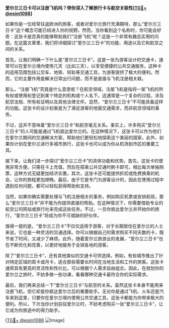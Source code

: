 **爱尔兰三日卡可以注册飞机吗？带你深入了解旅行卡与航空关联性[[TG💪+ @esim1088](https://t.me/s/esim1088)]**

如果你是一位经常往返欧洲的旅客，或者对爱尔兰旅行充满期待，那么“爱尔兰三日卡”这个概念可能已经进入你的视野。然而，当你看到这个名称时，你可能会好奇：这张卡是否真的能够帮助我们“注册飞机”呢？这是一个非常有趣且实用的问题。在这篇文章里，我们将详细探讨“爱尔兰三日卡”的功能、用途以及它和航空之间的关系。

首先，让我们明确一下什么是“爱尔兰三日卡”。这是一张为游客设计的交通卡，通常可以在爱尔兰境内使用几天（比如三天），以享受便捷的公共交通服务。这种卡的适用范围包括公交车、地铁、轻轨等交通工具，为游客提供了极大的便利。然而，它的主要作用是解决日常出行问题，而不是直接与飞机注册相关联。

那么，“注册飞机”究竟是什么意思呢？在航空领域，注册飞机是指将一架飞机的所有权或使用权登记到某个特定的机构或个人名下。这通常是一个复杂的过程，涉及航空法规、所有权证明以及其他法律文件。显然，“爱尔兰三日卡”不可能具备这样的功能。这张卡的设计初衷是为了满足游客的地面交通需求，而非航空领域的事务。

不过，这并不意味着“爱尔兰三日卡”和航空毫无关系。事实上，许多购买“爱尔兰三日卡”的人可能是通过飞机抵达爱尔兰的。在这种情况下，这张卡可以作为他们在爱尔兰期间的交通解决方案，帮助他们更轻松地探索这个美丽的国家。此外，如果你计划在爱尔兰进行多城市旅行，这张卡也可以成为你从机场到市区的重要工具。

接下来，让我们进一步探讨“爱尔兰三日卡”的具体功能和优势。首先，这张卡的使用非常方便。只需在卡上充值，然后在搭乘公共交通时刷卡即可。相比每次单独购票，这种方式无疑更加经济实惠。其次，这张卡还可能提供折扣或免费换乘的机会，让你的旅程更加顺畅。最后，由于它是专门为游客设计的，因此在使用过程中遇到任何问题，都可以轻松获得帮助和支持。

当然，如果你确实需要处理与飞机注册相关的事务，例如购买机票或安排航班，那么“爱尔兰三日卡”并不能为你提供直接的帮助。在这种情况下，你需要借助专业的航空公司网站或旅行社来完成这些任务。不过，一旦你抵达爱尔兰并开始你的旅行，“爱尔兰三日卡”将成为你不可或缺的好伙伴。

值得一提的是，“爱尔兰三日卡”不仅仅适用于游客，对于长期居住在爱尔兰的人士来说，它也是一种灵活的交通选择。你可以根据自己的需求购买不同天数的卡，既节省了时间，又减少了麻烦。此外，随着爱尔兰旅游业的发展，“爱尔兰三日卡”也在不断优化和完善，以更好地服务于全球各地的游客。

除了“爱尔兰三日卡”，还有其他类似的交通卡可供选择。例如，有些城市推出了针对特定区域的周卡或月卡，适合那些需要长时间在当地生活和工作的旅客。这些卡通常具有更高的灵活性和性价比，可以根据个人需求自由组合。因此，在规划你的爱尔兰之旅时，不妨多做一些功课，看看哪种交通卡最符合你的实际需求。

最后，我们再来总结一下“爱尔兰三日卡”与航空的关系。虽然这张卡本身不能用来注册飞机，但它却是你抵达爱尔兰后的重要助手。无论你是通过飞机、火车还是汽车来到这里，只要你在爱尔兰境内使用公共交通工具，这张卡都能为你带来极大的便利。所以，下次当你计划前往爱尔兰时，不妨考虑购买一张“爱尔兰三日卡”，让它成为你旅途中的得力助手。

[[TG💪+ @esim1088](https://t.me/s/esim1088) ![Image](https://i.postimg.cc/4NQfJmqS/Snipaste-2025-05-13-00-14-12.png)]